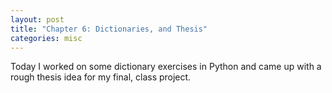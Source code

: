 ```yaml
---
layout: post
title: "Chapter 6: Dictionaries, and Thesis"
categories: misc
---
```


Today I worked on some dictionary exercises in Python and came up with a rough thesis idea for my final, class project. 
